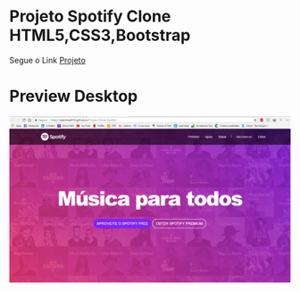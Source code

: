 # Projeto Spotify Clone HTML5,CSS3,Bootstrap

Segue o Link [Projeto](https://edulima2412.github.io/Projeto-Clone-Spotify/)

# Preview Desktop


![photo](https://github.com/edulima2412/Projeto-Clone-Spotify/blob/master/imagens/1.png)
